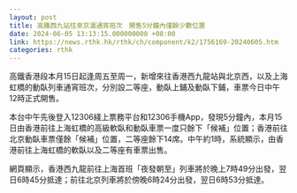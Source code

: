 ```yaml
---
layout: post
title: 高鐵西九站往來京滬通宵班次　開售5分鐘內僅餘少數位置
date: 2024-06-05 13:13:15.000000000 +08:00
link: https://news.rthk.hk/rthk/ch/component/k2/1756169-20240605.htm
categories: rthk
---
```


高鐵香港段本月15日起逢周五至周一，新增來往香港西九龍站與北京西，以及上海虹橋的動臥列車通宵班次，分別設二等座，動臥上鋪及動臥下鋪，車票今日中午12時正式開售。

本台中午先後登入12306綫上票務平台和12306手機App，發現5分鐘內，本月15日由香港前往上海虹橋的高級軟臥和動臥車票一度只餘下「候補」位置；香港前往北京動臥車票僅餘「候補」位置，二等座餘下14席。中午約1時，系統顯示，由香港前往上海虹橋的軟臥以及二等座有車票出售。

網頁顯示，香港西九龍前往上海首班「夜發朝至」列車將於晚上7時49分出發，翌日6時45分抵達；前往北京列車將於傍晚6時24分出發，翌日6時53分抵達。
